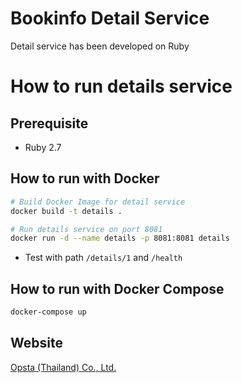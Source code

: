 # Bookinfo Detail Service

Detail service has been developed on Ruby

# How to run details service

## Prerequisite

* Ruby 2.7

## How to run with Docker

```bash
# Build Docker Image for detail service
docker build -t details .

# Run details service on port 8081
docker run -d --name details -p 8081:8081 details
```

* Test with path `/details/1` and `/health`

## How to run with Docker Compose

```bash
docker-compose up
```

## Website

[Opsta (Thailand) Co., Ltd.](https://www.opsta.co.th)
